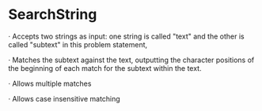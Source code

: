 # SearchString
· Accepts two strings as input: one string is called "text" and the other is called "subtext" in this problem statement,

· Matches the subtext against the text, outputting the character positions of the beginning of each match for the subtext within the text.

· Allows multiple matches

· Allows case insensitive matching
